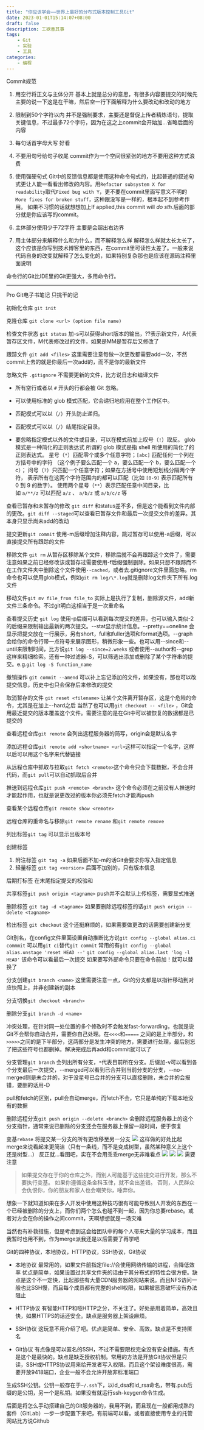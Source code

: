 ```yaml
---
title: "你应该学会——世界上最好的分布式版本控制工具Git"
date: 2023-01-01T15:14:07+08:00
draft: false 
description: 工欲善其事
tags: 
    - Git
    - 实验
    - 工具
categories: 
    - 编程
---
```


Commit规范

1. 用空行将正文与主体分开
基本上就是总分的意思，有很多内容要提交的时候先主要的说一下这是在干嘛，然后空一行下面解释为什么要改动和改动的地方

2. 限制到50个字符以内
并不是强制要求，主要还是督促上传者精炼语句，提取关键信息，不过最多72个字符，因为在这之上commit会开始加...省略后面的内容

3. 每句话首字母大写
好看

4. 不要用句号给句子收尾
commit作为一个空间很紧张的地方不要用这种方式浪费

5. 使用强硬句式
Git中的反馈信息都是使用这种命令句式的，比起普通的叙述句式更让人能一看看出修改的内容。用`Refactor subsystem X for readability`取代`Fixed bug with Y`，更不要在commit里面写意义不明的`More fixes for broken stuff`，这种跟没写是一样的，根本起不到参考作用。
如果不习惯的话就想想加上If applied,this commit will *do sth*.后面的部分就是你应该写的commit。

6. 主体部分使用少于72字符
主要是会超出右边界

7. 用主体部分来解释什么和为什么，而不解释怎么样
解释怎么样就太长太长了，这个应该是你写到技术博客里的东西，在commit里可读性太差了。一般来说代码自身的改变就解释了怎么变化的，如果特别复杂那也是应该在源码注释里面说明

命令行的Git比IDE里的Git更强大，多用命令行。

---

Pro Git电子书笔记
只挑干的记

初始化仓库 `git init`

克隆仓库 `git clone <url> (option file name)`

检查文件状态 `git status`    加-s可以获得short版本的输出，??表示新文件，A代表暂存区文件，M代表修改过的文件，如果是MM是暂存后又修改了

跟踪文件 `git add <files>`    这里需要注意每做一次更改都需要add一次，不然commit上去的就是你最后一次add的，而不是你的最新文件

忽略文件 `.gitignore` 不需要更新的文件，比方说日志和编译文件
-   所有空行或者以 `#` 开头的行都会被 Git 忽略。
    
-   可以使用标准的 glob 模式匹配，它会递归地应用在整个工作区中。
    
-   匹配模式可以以（`/`）开头防止递归。
    
-   匹配模式可以以（`/`）结尾指定目录。
    
-   要忽略指定模式以外的文件或目录，可以在模式前加上叹号（`!`）取反。
glob模式是一种简化的正则表达式
所谓的 glob 模式是指 shell 所使用的简化了的正则表达式。 星号（`*`）匹配零个或多个任意字符；`[abc]` 匹配任何一个列在方括号中的字符 （这个例子要么匹配一个 a，要么匹配一个 b，要么匹配一个 c）； 问号（`?`）只匹配一个任意字符；如果在方括号中使用短划线分隔两个字符， 表示所有在这两个字符范围内的都可以匹配（比如 `[0-9]` 表示匹配所有 0 到 9 的数字）。 使用两个星号（`**`）表示匹配任意中间目录，比如 `a/**/z` 可以匹配 `a/z` 、 `a/b/z` 或 `a/b/c/z` 等

查看已暂存和未暂存的修改 `git diff`   和status差不多，但是这个能看到文件内部的更改。`git diff --staged`可以查看已暂存文件和最后一次提交文件的差异。其本身只显示尚未add的改动

提交更新`git commit`  使用-m后缀增加注释内容，跳过暂存可以使用-a后缀，可以直接提交所有跟踪的文件

移除文件 `git rm`  从暂存区移除某个文件，移除后就不会再跟踪这个文件了，需要注意如果之前已经修改该或暂存过需要使用-f后缀强制删除。如果只想不跟踪而不在工作文件夹中删除这个文件使用`--cached`，或者去.gitignore文件里面忽略。rm命令也可以使用glob模式，例如`git rm log/\*.log`就是删除log文件夹下所有.log文件

移动文件`git mv file_from file_to` 实际上是执行了复制，删除源文件，add新文件三条命令。不过git明白这相当于是一次重命名

查看提交历史 `git log` 使用-p后缀可以看到每次提交的差异，也可以输入类似-2的后缀来限制输出最新的两次提交。--stat显示统计信息。--pretty\==oneline 会显示把提交放在一行展示，另有short，full和fuller选项和format选项。--graph会给你的命令行带一点符号来展示图形，稍微形象一些。也可以用--since和--until来限制时间，比方说`git log --since=2.weeks` 或者使用--author和--grep这样来精细检索。还有一种过滤器-S，可以筛选出添加或删除了某个字符串的提交。e.g.`git log -S function_name`

撤销操作 `git commit --amend` 可以补上忘记添加的文件，如果没有，那也可以改提交信息，历史中也只会保存后来修改的提交

取消暂存的文件 `git reset <filename>` 让某个文件离开暂存区，这是个危险的命令，尤其是在加上--hard之后
当然了也可以用`git checkout -- <file>` ，Git会用最近提交的版本覆盖这个文件。需要注意的是在Git中可以被恢复的数据都是已提交的

查看远程仓库`git remote` 会列出远程服务器的简写，origin会是默认名字

添加远程仓库`git remote add <shortname> <url>`这样可以指定一个名字，这样以后可以用这个名字来代替链接

从远程仓库中抓取与拉取`git fetch <remote>`这个命令只会下载数据，不会合并代码，而`git pull`可以自动抓取后合并

推送到远程仓库`git push <remote> <branch>` 这个命令必须在之前没有人推送时才能起作用，也就是说更改过的版本你必须先fetch才能再push

查看某个远程仓库`git remote show <remote>` 

远程仓库的重命名与移除`git remote rename` 和`git remote remove` 

列出标签`git tag` 可以显示出版本号

创建标签
1. 附注标签 `git tag -a` 如果后面不加-m的话Git会要求你写入指定信息
2. 轻量标签 `git tag <version>` 后面不加别的，只有版本信息

后期打标签 在末尾指定提交的校验和

共享标签`git push origin <tagname>` push并不会默认上传标签，需要显式推送

删除标签 `git tag -d <tagname>` 如果要删除远程标签的话`git push origin --delete <tagname>` 

检出标签 `git checkout` 这个还挺麻烦的，如果需要做更改的话需要创建新分支

Git别名，在config文件里面设置自动推断比方说`git config --global alias.ci commmit` 可以用`git ci`替代`git commit` 
常用的有`git config --global alias.unstage 'reset HEAD --'`
`git config --global alias.last 'log -l HEAD'` 
该命令可以看最后一次提交
如果要写外部命令只要在命令前加！就可以替换了

分支创建`git branch <name>` 这里需要注意一点，Git的分支都是以指针移动到对应快照上，并非创建新的副本

分支切换`git checkout <branch>` 

删除分支`git branch -d <name>`

冲突处理，在针对同一处位置的多个修改时不会触发fast-forwarding，也就是说Git不会帮你自动合并，需要你自己处理。在`<<<<`和`=====` 之间的是上半部分，和`>>>>>`之间的是下半部分，这两部分是发生冲突的地方，需要进行处理，最后别忘了把这些符号也都删掉。解决完成后再add和commit就可以了

分支管理`git branch` 会列出所有分支，`*`代表目前所在分支。后缀加-v可以看到各个分支最后一次提交，--merged可以看到已合并到当前分支的分支，--no-merged则是未合并的，对于没星号已合并的分支可以直接删除，未合并的会报错，要删的话用-D

pull和fetch的区别，pull会自动merge，而fetch不会，它只是单纯的下载本地没有的数据

删除远程分支`git push origin --delete <branch>` 会删除远程服务器上的这个分支指针，通常来说已删除的分支还会在服务器上保留一段时间，便于恢复

变基`rebase` 将提交某一分支的所有更改移至另一分支
![](https://git-scm.com/book/en/v2/images/basic-rebase-3.png)
这样做的好处比起merge来说看起来更简洁（只有一条线，而不是变成树型，虽然某种意义上这个还是树型...）
反正就...看图吧，实在不会用乖乖merge无非难看点
![](https://git-scm.com/book/en/v2/images/interesting-rebase-3.png)
![](https://git-scm.com/book/en/v2/images/interesting-rebase-4.png)
![](https://git-scm.com/book/en/v2/images/interesting-rebase-5.png)
需要注意
>如果提交存在于你的仓库之外，而别人可能基于这些提交进行开发，那么不要执行变基。
>如果你遵循这条金科玉律，就不会出差错。 否则，人民群众会仇恨你，你的朋友和家人也会嘲笑你，唾弃你。

想象一下就知道如果在多人开发中使用这种技巧很有可能导致别人开发的东西在一个已经被删除的分支上，而你们两个怎么也碰不到一起，因为你总要rebase。或者对方会在你的操作之间commit，天啊想想就是一场灾难

当然也有补救措施，但是考虑到这会给团队中的每个人带来大量的学习成本，而且我暂时也用不到，作为merge派我还是以后需要了再学吧



Git的四种协议，本地协议，HTTP协议，SSH协议，Git协议
- 本地协议 最常用的，如果文件前指定file://会使用网络传输的进程，会降低效率
优点是简单，如果设置过共享文件夹的话由于其分布式的特性会很方便。缺点是这个不一定快，比起那些有大量CDN服务器的网站来说。而且NFS访问一般也比SSH慢，而且每个成员都有完整的shell权限，如果被恶意破坏没有办法阻止

- HTTP协议 有智能HTTP和哑HTTP之分，不关注了。好处是用着简单，高效且快，如果HTTPS的话还安全。缺点是服务器上架设麻烦。

- SSH协议 这玩意不用介绍了吧。优点是简单、安全、高效。缺点是不支持匿名

- Git协议 有点像是可以匿名的SSH，不过不需要限权完全没有安全措施。有点是这个是最快的。缺点是缺乏授权机制。常用的方法是开放Git协议但是只读，SSH或HTTPS协议用来给开发者写入权限。而且这个架设难度很高，需要开放9418端口，企业一般不会允许开放非标准端口

生成SSH公钥。公钥一般存在于`~/.ssh`下，以id_dsa和id_rsa命名，带有.pub后缀的是公钥，另一个是私钥。如果没有就运行ssh-keygen命令生成。

后面是将怎么手动搭建自己的Git服务器的，我用不到，而且现在一般都用成熟的套件（GitLab）一步一步配置下来吧，有前端可以看。或者直接使用专业的托管网站比方说Github

